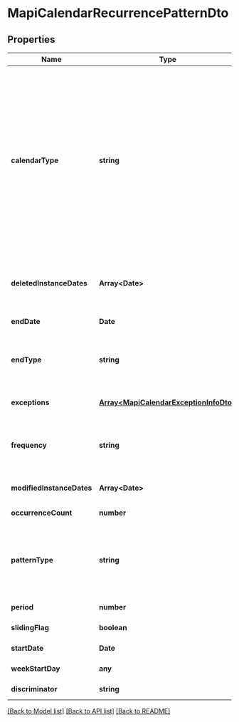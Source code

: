 
# MapiCalendarRecurrencePatternDto

## Properties
Name | Type | Description | Notes
------------ | ------------- | ------------- | -------------
**calendarType** | **string** | Enumerated the calendar type of the mapi recurrence Enum, available values: Default, CalGregorian, CalGregorianUs, CalJapan, CalTaiwan, CalKorea, CalHijri, CalThai, CalHebrew, CalGregorianMeFrench, CalGregorianArabic, CalGregorianXLitEnglish, CalGregorianXLitFrench, CalLunarJapanese, CalChineseLunar, CalSaka, CalLunarEtoChn, CalLunarEtoKor, CalLunarRokuyou, CalLunarKorean, CalUmAlQura | [default to undefined]
**deletedInstanceDates** | **Array&lt;Date&gt;** | An array of dates, each of which is the original instance date of either a deleted instance or a modified instance for this recurrence.              | [optional] [default to undefined]
**endDate** | **Date** | End date of an item recurrence pattern.              | [default to undefined]
**endType** | **string** | Enumerates the ending type for the recurrence. Enum, available values: None, EndAfterDate, EndAfterNOccurrences, NeverEnd | [default to undefined]
**exceptions** | [**Array&lt;MapiCalendarExceptionInfoDto&gt;**](MapiCalendarExceptionInfoDto.md) | An exception specifies changes to an instance of a recurring series.              | [optional] [default to undefined]
**frequency** | **string** | Enumerates mapi calendar recurrence frequency Enum, available values: None, Daily, Weekly, Monthly, Yearly | [default to undefined]
**modifiedInstanceDates** | **Array&lt;Date&gt;** | An array of dates, each of which is the date of a modified instance.              | [optional] [default to undefined]
**occurrenceCount** | **number** | Number of occurrences in a recurrence.              | [default to undefined]
**patternType** | **string** | Enumerates the mapi calendar recurrence pattern types Enum, available values: Day, Week, Month, MonthEnd, MonthNth, HjMonth, HjMonthNth, HjMonthEnd | [default to undefined]
**period** | **number** | Interval at which the meeting pattern repeats.              | [default to undefined]
**slidingFlag** | **boolean** | Defines whether pattern is sliding or not.              | [default to undefined]
**startDate** | **Date** | Start date of an item recurrence pattern.              | [default to undefined]
**weekStartDay** | **any** | First day of the calendar week.              | [default to undefined]
**discriminator** | **string** |  | [default to undefined]



[[Back to Model list]](README.md#documentation-for-models) [[Back to API list]](README.md#documentation-for-api-endpoints) [[Back to README]](README.md)
